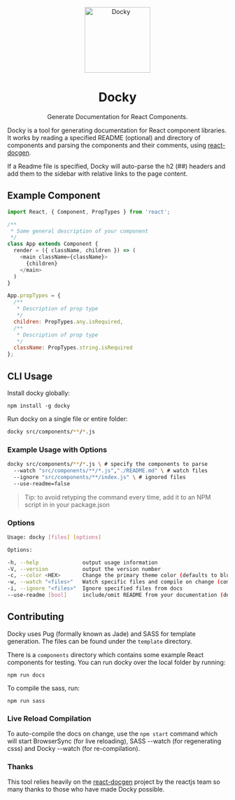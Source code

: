 <p align="center">
  <img src="https://github.com/markmur/docky/raw/master/docs/images/docky.png?raw=true" width="150" alt="Docky" />
</p>

<h1 align="center">
  Docky
</h1>
<p align="center">
  Generate Documentation for React Components.
</p>

Docky is a tool for generating documentation for React component libraries. It works by reading a specified README (optional) and directory of components and parsing the components and their comments, using [react-docgen](https://github.com/reactjs/react-docgen).

If a Readme file is specified, Docky will auto-parse the h2 (##) headers and add them to the sidebar with relative links to the page content.

## Example Component

```javascript
import React, { Component, PropTypes } from 'react';

/**
 * Some general description of your component
 */
class App extends Component {
  render = ({ className, children }) => (
    <main className={className}>
      {children}
    </main>
  )
}

App.propTypes = {
  /**
   * Description of prop type
   */
  children: PropTypes.any.isRequired,
  /**
   * Description of prop type
   */
  className: PropTypes.string.isRequired
};

```

## CLI Usage

Install docky globally:

```shell
npm install -g docky
```

Run docky on a single file or entire folder:

```bash
docky src/components/**/*.js
```

### Example Usage with Options

```bash
docky src/components/**/*.js \ # specify the components to parse
  --watch "src/components/**/*.js","./README.md" \ # watch files
  --ignore "src/components/**/index.js" \ # ignored files
  --use-readme=false
```

> Tip: to avoid retyping the command every time, add it to an NPM script in in your package.json

### Options

```bash
Usage: docky [files] [options]

Options:

-h, --help              output usage information
-V, --version           output the version number
-c, --color <HEX>       Change the primary theme color (defaults to blue)
-w, --watch "<files>"   Watch specific files and compile on change (comma separate directories/files to watch multiple)
-i, --ignore "<files>"  Ignore specified files from docs
--use-readme [bool]     include/omit README from your documentation (defaults to true)


```

## Contributing

Docky uses Pug (formally known as Jade) and SASS for template generation. The files can be found under the `template` directory.

There is a `components` directory which contains some example React components for testing. You can run docky over the local folder by running:

```shell
npm run docs
```

To compile the sass, run:
```shell
npm run sass
```

### Live Reload Compilation

To auto-compile the docs on change, use the `npm start` command which will start BrowserSync (for live reloading), SASS --watch (for regenerating csss) and Docky --watch (for re-compilation).

### Thanks

This tool relies heavily on the [react-docgen](https://github.com/reactjs/react-docgen) project by the reactjs team so many thanks to those who have made Docky possible.

